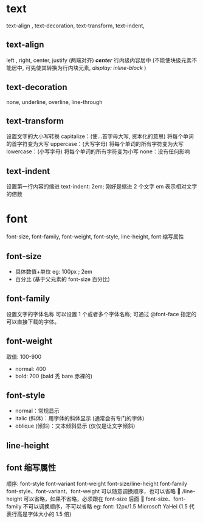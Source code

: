 # text
text-align , text-decoration, text-transform, text-indent, 
## text-align
left , right, center, justify (两端对齐)
***center***  行内级内容居中 (不能使块级元素不能居中, 可先使其转换为行内块元素,   _display: inline-block_  )

## text-decoration
none, underline, overline, line-through

## text-transform
设置文字的大小写转换
capitalize：(使…首字母大写, 资本化的意思) 将每个单词的首字符变为大写 
uppercase：(大写字母) 将每个单词的所有字符变为大写 
lowercase：(小写字母) 将每个单词的所有字符变为小写 
none：没有任何影响

## text-indent
设置第一行内容的缩进
text-indent: 2em; 刚好是缩进 2 个文字
em 表示相对文字的倍数

# font
font-size, font-family, font-weight,  font-style, line-height, font 缩写属性
## font-size
- 具体数值+单位    eg: 100px ;  2em
- 百分比 (基于父元素的 font-size 百分比)

## font-family
设置文字的字体名称
可以设置 1 个或者多个字体名称;
可通过 @font-face 指定的可以直接下载的字体。


## font-weight
取值: 100-900
- normal: 400
- bold: 700     (bald 秃  bare 赤裸的)

## font-style
- normal：常规显示 
- italic (斜体)：用字体的斜体显示 (通常会有专门的字体) 
- oblique (倾斜)：文本倾斜显示 (仅仅是让文字倾斜)

## line-height


## font 缩写属性
顺序: font-style font-variant font-weight font-size/line-height font-family
font-style、font-variant、font-weight 可以随意调换顺序，也可以省略  /line-height 可以省略，如果不省略，必须跟在 font-size 后面  font-size、font-family 不可以调换顺序，不可以省略
eg: 
font: 12px/1.5 Microsoft YaHei   (1.5 代表行高是字体大小的 1.5 倍)

